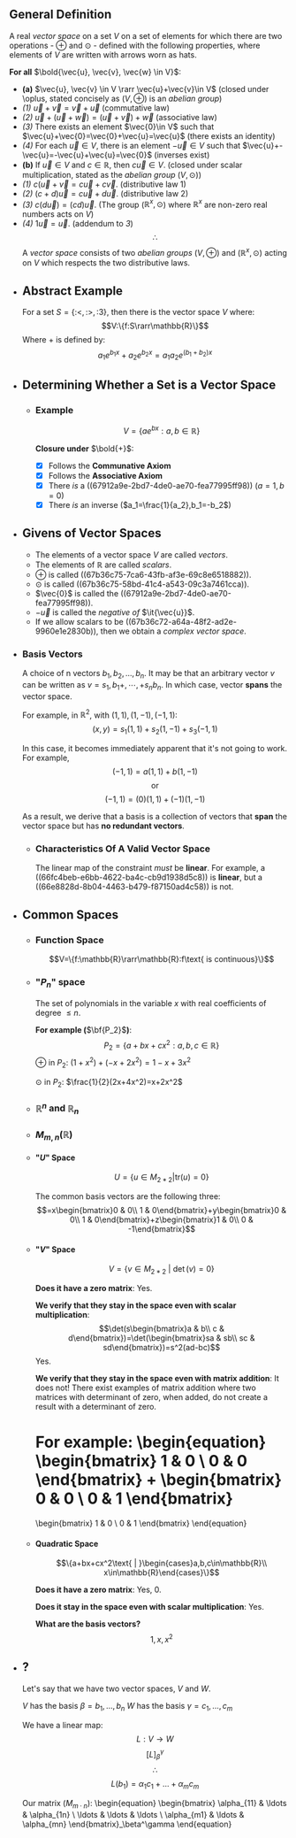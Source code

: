 ## General Definition
A real *vector space* on a set $V$ on a set of elements for which there are two operations - $\oplus$ and $\odot$ - defined with the following properties, where elements of $V$ are written with arrows worn as hats.

**For all** $\bold{\vec{u}, \vec{v}, \vec{w} \in V}$:
* **(a)** $\vec{u}, \vec{v} \in V \rarr \vec{u}+\vec{v}\in V$ (closed under \oplus, stated concisely as $(V, \oplus)$ is an *abelian group*)
* *(1)* $\vec{u}+\vec{v} = \vec{v} + \vec{u}$ (commutative law)
* *(2)* $\vec{u} + (\vec{u}+\vec{w})=(\vec{u}+\vec{v})+\vec{w}$ (associative law)
* *(3)* There exists an element $\vec{0}\in V$ such that $\vec{u}+\vec{0}=\vec{0}+\vec{u}=\vec{u}$ (there exists an identity)
* *(4)* For each $\vec{u}\in V$, there is an element $-\vec{u}\in V$ such that $\vec{u}+-\vec{u}=-\vec{u}+\vec{u}=\vec{0}$ (inverses exist)
* **(b)** If $\vec{u}\in V$ and $c\in\mathbb{R}$, then $c\vec{u}\in V$. (closed under scalar multiplication, stated as the *abelian group* ($V, \odot$))
* *(1)* $c(\vec{u}+\vec{v}=c\vec{u}+c\vec{v}$. (distributive law 1)
* *(2)* $(c+d)\vec{u} = c\vec{u}+d\vec{u}$. (distributive law 2)
* *(3)* $c(d\vec{u})=(cd)\vec{u}$. (The group ($\mathbb{R}^x,\odot$) where $\mathbb{R}^x$ are non-zero real numbers acts on $V$)
* *(4)* $1\vec{u}=\vec{u}$. (addendum to *3*)
$$\therefore$$
A *vector space* consists of two *abelian groups* $(V, \oplus)$ and $(\mathbb{R}^x,\odot)$ acting on $V$ which respects the two distributive laws.
- ## Abstract Example
  For a set $S = \{\text{:<}, \text{:>}, \text{:3}\}$, then there is the vector space $V$ where:
  $$V:\{f:S\rarr\mathbb{R}\}$$
  Where $+$ is defined by:
  $$a_1e^{b_1x}+a_2e^{b_2x}=a_1a_2e^{(b_1+b_2)x}$$
- ## Determining Whether a Set is a Vector Space
	- ### Example
	  $$V=\{ae^{bx}:a,b\in\mathbb{R}\}$$
	  
	  **Closure under** $\bold{+}$:
	  * [x] Follows the **Communative Axiom**
	  * [x] Follows the **Associative Axiom**
	  * [x] There *is* a ((67912a9e-2bd7-4de0-ae70-fea77995ff98)) ($a=1,b=0$)
	  * [x] There *is* an inverse ($a_1=\frac{1}{a_2},b_1=-b_2$)
- ## Givens of Vector Spaces
  * The elements of a vector space $V$ are called *vectors*.
  * The elements of $\mathbb{R}$ are called *scalars*. 
  * $\oplus$ is called ((67b36c75-7ca6-43fb-af3e-69c8e6518882)).
  * $\odot$ is called ((67b36c75-58bd-41c4-a543-09c3a7461cca)).
  * $\vec{0}$ is called the ((67912a9e-2bd7-4de0-ae70-fea77995ff98)).
  * $-\vec{u}$ is called the *negative of* $\it{\vec{u}}$.
  * If we allow scalars to be ((67b36c72-a64a-48f2-ad2e-9960e1e2830b)), then we obtain a *complex vector space*.
- ### Basis Vectors
  A choice of n vectors $b_1,b_2,\ldots,b_{n}$. It may be that an arbitrary vector $v$ can be written as $v=s_1,b_1+,\cdots,+s_{n}b_{n}$. In which case, vector **spans** the vector space.
  
  For example, in $\mathbb{R}^2$, with $\left(1,1\right),\left(1,-1\right),\left(-1,1\right)$:
  $$\left(x,y\right)=s_1\left(1,1\right)+s_2\left(1,-1\right)+s_3\left(-1,1\right)$$
  
  In this case, it becomes immediately apparent that it's not going to work.
  For example,
  $$\left(-1,1\right)=a\left(1,1\right)+b\left(1,-1\right)$$
  $$\text{or}$$
  $$\left(-1,1\right)=\left(0\right)\left(1,1\right)+\left(-1\right)\left(1,-1\right)$$
  
  As a result, we derive that a basis is a collection of vectors that **span** the vector space but has **no redundant vectors**.
	- ### Characteristics Of A Valid Vector Space
	  The linear map of the constraint *must* be **linear**. For example, a ((66fc4beb-e6bb-4622-ba4c-cb9d1938d5c8)) is **linear**, but a ((66e8828d-8b04-4463-b479-f87150ad4c58)) is not.
- ## Common Spaces
	- ### Function Space
	  $$V=\{f:\mathbb{R}\rarr\mathbb{R}:f\text{ is continuous}\}$$
	- ### "$P_n$" space
	  The set of polynomials in the variable $x$ with real coefficients of degree $\le n$.
	  
	  **For example (**$\bf{P_2}$**)**:
	  $$P_2=\{a+bx+cx^2:a,b,c\in\mathbb{R}\}$$
	  $\oplus$ in $P_2$:
	  $(1 + x^2) + (-x + 2x^2) = 1 - x + 3x^2$
	  
	  $\odot$ in $P_2$:
	  $\frac{1}{2}(2x+4x^2)=x+2x^2$
	- ### $\mathbb{R}^n$ and $\mathbb{R}_n$
	- ### $M_{m,n}(\mathbb{R})$
	- #### "$U$" Space
	  $$U=\{u\in M_{2*2} | \text{tr}(u)=0\}$$
	  
	  The common basis vectors are the following three:
	  $$=x\begin{bmatrix}0 & 0\\ 1 & 0\end{bmatrix}+y\begin{bmatrix}0 & 0\\ 1 & 0\end{bmatrix}+z\begin{bmatrix}1 & 0\\ 0 & -1\end{bmatrix}$$
	- #### "$V$" Space
	  $$V=\{v\in M_{2*2}\text{ | }\det(v)=0\}$$
	  
	  **Does it have a zero matrix**:
	  Yes.
	  
	  **We verify that they stay in the space even with scalar multiplication**:
	  $$\det(s\begin{bmatrix}a & b\\ c & d\end{bmatrix})=\det(\begin{bmatrix}sa & sb\\ sc & sd\end{bmatrix})=s^2(ad-bc)$$
	  Yes.
	  
	  **We verify that they stay in the space even with matrix addition**:
	  It does not! There exist examples of matrix addition where two matrices with determinant of zero, when added, do not create a result with a determinant of zero.
	  
	  For example:
	  \begin{equation}
	  \begin{bmatrix}
	  1 & 0 \\
	  0 & 0
	  \end{bmatrix}
	  +
	  \begin{bmatrix}
	  0 & 0 \\
	  0 & 1
	  \end{bmatrix}
	  =
	  \begin{bmatrix}
	  1 & 0 \\
	  0 & 1
	  \end{bmatrix}
	  \end{equation}
	- #### Quadratic Space
	  $$\{a+bx+cx^2\text{ | }\begin{cases}a,b,c\in\mathbb{R}\\ x\in\mathbb{R}\end{cases}\}$$
	  
	  **Does it have a zero matrix**:
	  Yes, $0$.
	  
	  **Does it stay in the space even with scalar multiplication**:
	  Yes.
	  
	  **What are the basis vectors?**
	  $$1,x,x^2$$
- ## ?
  Let's say that we have two vector spaces, $V$ and $W$.
  
  $V$ has the basis $\beta=b_1,\ldots,b_{n}$
  $W$ has the basis $\gamma=c_1,\ldots,c_m$
  
  We have a linear map:
  $$L:V\rightarrow W$$
  $$\left\lbrack L\right\rbrack_{\beta}^{\gamma}$$
  $$\therefore$$
  $$L(b_1)=\alpha_1c_1+\ldots+\alpha_mc_m$$
  
  Our matrix ($M_{m\cdot n}$):
  \begin{equation}
  \begin{bmatrix}
  \alpha_{11} & \ldots & \alpha_{1n} \\
  \ldots & \ldots & \ldots \\
  \alpha_{m1} & \ldots & \alpha_{mn}
  \end{bmatrix}_\beta^\gamma
  \end{equation}